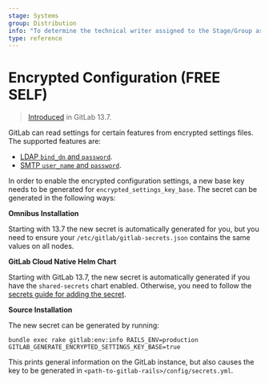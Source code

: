 ```yaml
---
stage: Systems
group: Distribution
info: "To determine the technical writer assigned to the Stage/Group associated with this page, see https://about.gitlab.com/handbook/engineering/ux/technical-writing/#assignments"
type: reference
---
```


# Encrypted Configuration **(FREE SELF)**

> [Introduced](https://gitlab.com/gitlab-org/gitlab/-/merge_requests/45712) in GitLab 13.7.

GitLab can read settings for certain features from encrypted settings files. The supported features are:

- [LDAP `bind_dn` and `password`](auth/ldap/index.md#use-encrypted-credentials).
- [SMTP `user_name` and `password`](raketasks/smtp.md#secrets).

In order to enable the encrypted configuration settings, a new base key needs to be generated for
`encrypted_settings_key_base`. The secret can be generated in the following ways:

**Omnibus Installation**

Starting with 13.7 the new secret is automatically generated for you, but you need to ensure your
`/etc/gitlab/gitlab-secrets.json` contains the same values on all nodes.

**GitLab Cloud Native Helm Chart**

Starting with GitLab 13.7, the new secret is automatically generated if you have the `shared-secrets` chart enabled. Otherwise, you need
to follow the [secrets guide for adding the secret](https://docs.gitlab.com/charts/installation/secrets.html#gitlab-rails-secret).

**Source Installation**

The new secret can be generated by running:

```shell
bundle exec rake gitlab:env:info RAILS_ENV=production GITLAB_GENERATE_ENCRYPTED_SETTINGS_KEY_BASE=true
```

This prints general information on the GitLab instance, but also causes the key to be generated in `<path-to-gitlab-rails>/config/secrets.yml`.
